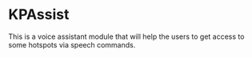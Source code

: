 # KPAssist
This is a voice assistant module that will help the users to get access to some hotspots via speech commands.
